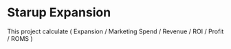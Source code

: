 # Starup Expansion
This project calculate ( Expansion / Marketing Spend / Revenue / ROI / Profit / ROMS )
